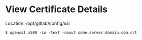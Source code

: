 # View Certificate Details
Location: /opt/gitlab/config/ssl
```shell
$ openssl x509 -in -text -noout some.server.domain.com.crt
```
